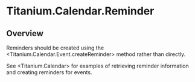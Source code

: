 # Titanium.Calendar.Reminder

<TypeHeader/>

## Overview

Reminders should be created using the <Titanium.Calendar.Event.createReminder> method
rather than directly.

See <Titanium.Calendar> for examples of retrieving reminder information and creating
reminders for events.

<ApiDocs/>
